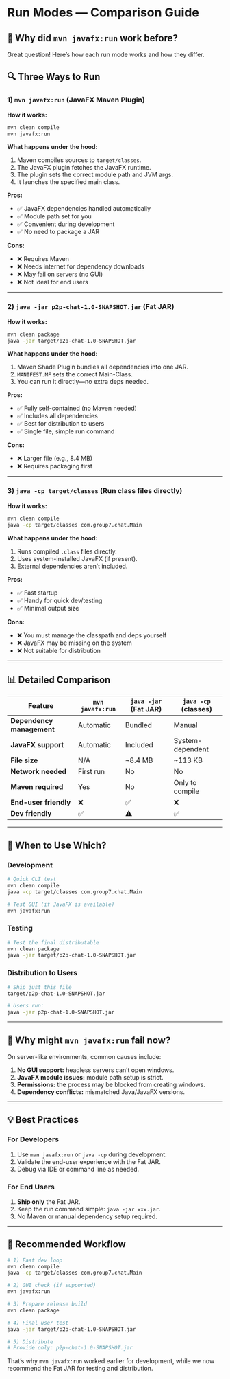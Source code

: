 # Run Modes — Comparison Guide

## 🤔 Why did `mvn javafx:run` work before?

Great question! Here’s how each run mode works and how they differ.

## 🔍 Three Ways to Run

### 1) `mvn javafx:run` (JavaFX Maven Plugin)

**How it works:**

```bash
mvn clean compile
mvn javafx:run
```

**What happens under the hood:**

1. Maven compiles sources to `target/classes`.
2. The JavaFX plugin fetches the JavaFX runtime.
3. The plugin sets the correct module path and JVM args.
4. It launches the specified main class.

**Pros:**

* ✅ JavaFX dependencies handled automatically
* ✅ Module path set for you
* ✅ Convenient during development
* ✅ No need to package a JAR

**Cons:**

* ❌ Requires Maven
* ❌ Needs internet for dependency downloads
* ❌ May fail on servers (no GUI)
* ❌ Not ideal for end users

---

### 2) `java -jar p2p-chat-1.0-SNAPSHOT.jar` (Fat JAR)

**How it works:**

```bash
mvn clean package
java -jar target/p2p-chat-1.0-SNAPSHOT.jar
```

**What happens under the hood:**

1. Maven Shade Plugin bundles all dependencies into one JAR.
2. `MANIFEST.MF` sets the correct Main-Class.
3. You can run it directly—no extra deps needed.

**Pros:**

* ✅ Fully self-contained (no Maven needed)
* ✅ Includes all dependencies
* ✅ Best for distribution to users
* ✅ Single file, simple run command

**Cons:**

* ❌ Larger file (e.g., 8.4 MB)
* ❌ Requires packaging first

---

### 3) `java -cp target/classes` (Run class files directly)

**How it works:**

```bash
mvn clean compile
java -cp target/classes com.group7.chat.Main
```

**What happens under the hood:**

1. Runs compiled `.class` files directly.
2. Uses system-installed JavaFX (if present).
3. External dependencies aren’t included.

**Pros:**

* ✅ Fast startup
* ✅ Handy for quick dev/testing
* ✅ Minimal output size

**Cons:**

* ❌ You must manage the classpath and deps yourself
* ❌ JavaFX may be missing on the system
* ❌ Not suitable for distribution

---

## 📊 Detailed Comparison

| Feature                   | `mvn javafx:run` | `java -jar` (Fat JAR) | `java -cp` (classes) |
| ------------------------- | ---------------- | --------------------- | -------------------- |
| **Dependency management** | Automatic        | Bundled               | Manual               |
| **JavaFX support**        | Automatic        | Included              | System-dependent     |
| **File size**             | N/A              | ~8.4 MB               | ~113 KB              |
| **Network needed**        | First run        | No                    | No                   |
| **Maven required**        | Yes              | No                    | Only to compile      |
| **End-user friendly**     | ❌                | ✅                     | ❌                    |
| **Dev friendly**          | ✅                | ⚠️                    | ✅                    |

---

## 🎯 When to Use Which?

### Development

```bash
# Quick CLI test
mvn clean compile
java -cp target/classes com.group7.chat.Main

# Test GUI (if JavaFX is available)
mvn javafx:run
```

### Testing

```bash
# Test the final distributable
mvn clean package
java -jar target/p2p-chat-1.0-SNAPSHOT.jar
```

### Distribution to Users

```bash
# Ship just this file
target/p2p-chat-1.0-SNAPSHOT.jar

# Users run:
java -jar p2p-chat-1.0-SNAPSHOT.jar
```

---

## 🔧 Why might `mvn javafx:run` fail now?

On server-like environments, common causes include:

1. **No GUI support:** headless servers can’t open windows.
2. **JavaFX module issues:** module path setup is strict.
3. **Permissions:** the process may be blocked from creating windows.
4. **Dependency conflicts:** mismatched Java/JavaFX versions.

---

## 💡 Best Practices

### For Developers

1. Use `mvn javafx:run` or `java -cp` during development.
2. Validate the end-user experience with the Fat JAR.
3. Debug via IDE or command line as needed.

### For End Users

1. **Ship only** the Fat JAR.
2. Keep the run command simple: `java -jar xxx.jar`.
3. No Maven or manual dependency setup required.

---

## 🚀 Recommended Workflow

```bash
# 1) Fast dev loop
mvn clean compile
java -cp target/classes com.group7.chat.Main

# 2) GUI check (if supported)
mvn javafx:run

# 3) Prepare release build
mvn clean package

# 4) Final user test
java -jar target/p2p-chat-1.0-SNAPSHOT.jar

# 5) Distribute
# Provide only: p2p-chat-1.0-SNAPSHOT.jar
```

That’s why `mvn javafx:run` worked earlier for development, while we now recommend the Fat JAR for testing and distribution.
